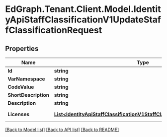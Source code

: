 # EdGraph.Tenant.Client.Model.IdentityApiStaffClassificationV1UpdateStaffClassificationRequest

## Properties

Name | Type | Description | Notes
------------ | ------------- | ------------- | -------------
**Id** | **string** |  | [optional] 
**VarNamespace** | **string** |  | [optional] 
**CodeValue** | **string** |  | [optional] 
**ShortDescription** | **string** |  | [optional] 
**Description** | **string** |  | [optional] 
**Licenses** | [**List&lt;IdentityApiStaffClassificationV1StaffClassificationLicenseRequest&gt;**](IdentityApiStaffClassificationV1StaffClassificationLicenseRequest.md) |  | [optional] [readonly] 

[[Back to Model list]](../README.md#documentation-for-models) [[Back to API list]](../README.md#documentation-for-api-endpoints) [[Back to README]](../README.md)

